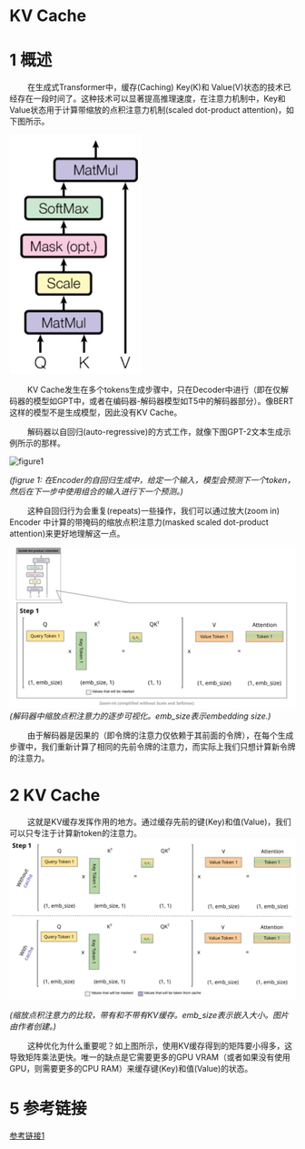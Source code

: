# KV Cache

# 1 概述
&nbsp;&nbsp;&nbsp;&nbsp;&nbsp;&nbsp;&nbsp;&nbsp;在生成式Transformer中，缓存(Caching) Key(K)和 Value(V)状态的技术已经存在一段时间了。这种技术可以显著提高推理速度，在注意力机制中，Key和Value状态用于计算带缩放的点积注意力机制(scaled dot-product attention)，如下图所示。<br>

![figure1](images/kv-cache-figure0.jpg)

&nbsp;&nbsp;&nbsp;&nbsp;&nbsp;&nbsp;&nbsp;&nbsp;KV Cache发生在多个tokens生成步骤中，只在Decoder中进行（即在仅解码器的模型如GPT中，或者在编码器-解码器模型如T5中的解码器部分）。像BERT这样的模型不是生成模型，因此没有KV Cache。<br>

&nbsp;&nbsp;&nbsp;&nbsp;&nbsp;&nbsp;&nbsp;&nbsp;解码器以自回归(auto-regressive)的方式工作，就像下图GPT-2文本生成示例所示的那样。<br>

![figure1](https://miro.medium.com/v2/resize:fit:1100/format:webp/0*sexO6adGhaKr7aH0.gif)

*(figrue 1: 在Encoder的自回归生成中，给定一个输入，模型会预测下一个token，然后在下一步中使用组合的输入进行下一个预测。)* <br>

&nbsp;&nbsp;&nbsp;&nbsp;&nbsp;&nbsp;&nbsp;&nbsp;这种自回归行为会重复(repeats)一些操作，我们可以通过放大(zoom in) Encoder 中计算的带掩码的缩放点积注意力(masked scaled dot-product attention)来更好地理解这一点。<br>

![figure2](images/kv-cache-gif1.gif)
*(解码器中缩放点积注意力的逐步可视化。emb_size表示embedding size.)* <br>

&nbsp;&nbsp;&nbsp;&nbsp;&nbsp;&nbsp;&nbsp;&nbsp;由于解码器是因果的（即令牌的注意力仅依赖于其前面的令牌），在每个生成步骤中，我们重新计算了相同的先前令牌的注意力，而实际上我们只想计算新令牌的注意力。<br>

# 2 KV Cache
&nbsp;&nbsp;&nbsp;&nbsp;&nbsp;&nbsp;&nbsp;&nbsp;这就是KV缓存发挥作用的地方。通过缓存先前的键(Key)和值(Value)，我们可以只专注于计算新token的注意力。<br>
![figure2](images/kv-cache-gif2.gif)

*(缩放点积注意力的比较，带有和不带有KV缓存。emb_size表示嵌入大小。图片由作者创建。)*

&nbsp;&nbsp;&nbsp;&nbsp;&nbsp;&nbsp;&nbsp;&nbsp;这种优化为什么重要呢？如上图所示，使用KV缓存得到的矩阵要小得多，这导致矩阵乘法更快。唯一的缺点是它需要更多的GPU VRAM（或者如果没有使用GPU，则需要更多的CPU RAM）来缓存键(Key)和值(Value)的状态。
# 5 参考链接
[参考链接1](https://jalammar.github.io/illustrated-gpt2/)

